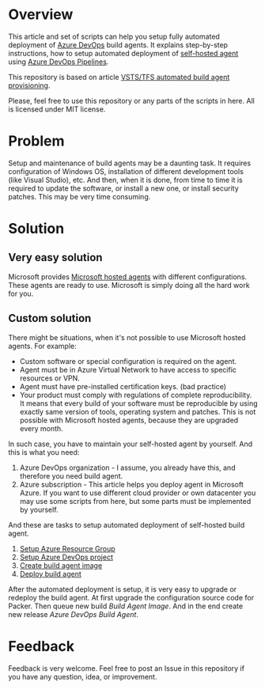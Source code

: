 # Overview

This article and set of scripts can help you setup fully automated deployment of [Azure DevOps](https://azure.microsoft.com/en-us/solutions/devops/) build agents. It explains step-by-step instructions, how to setup automated deployment of [self-hosted agent](https://docs.microsoft.com/en-us/azure/devops/pipelines/agents/agents?view=azure-devops#install) using [Azure DevOps Pipelines](https://docs.microsoft.com/en-us/azure/devops/pipelines/?view=azure-devops).

This repository is based on article [VSTS/TFS automated build agent provisioning](https://www.betterask.erni/news-room/vsts-tfs-automated-build-agent-provisioning/).

Please, feel free to use this repository or any parts of the scripts in here. All is licensed under MIT license.

# Problem

Setup and maintenance of build agents may be a daunting task. It requires configuration of Windows OS, installation of different development tools (like Visual Studio), etc. And then, when it is done, from time to time it is required to update the software, or install a new one, or install security patches. This may be very time consuming.

# Solution

## Very easy solution

Microsoft provides [Microsoft hosted agents](https://docs.microsoft.com/en-us/azure/devops/pipelines/agents/hosted?view=azure-devops&tabs=yaml) with different configurations. These agents are ready to use. Microsoft is simply doing all the hard work for you.

## Custom solution

There might be situations, when it's not possible to use Microsoft hosted agents. For example:

- Custom software or special configuration is required on the agent.
- Agent must be in Azure Virtual Network to have access to specific resources or VPN.
- Agent must have pre-installed certification keys. (bad practice)
- Your product must comply with regulations of complete reproducibility. It means that every build of your software must be reproducible by using exactly same version of tools, operating system and patches. This is not possible with Microsoft hosted agents, because they are upgraded every month.

In such case, you have to maintain your self-hosted agent by yourself. And this is what you need:

1. Azure DevOps organization - I assume, you already have this, and therefore you need build agent.
2. Azure subscription - This article helps you deploy agent in Microsoft Azure. If you want to use different cloud provider or own datacenter you may use some scripts from here, but some parts must be implemented by yourself.

And these are tasks to setup automated deployment of self-hosted build agent.

1. [Setup Azure Resource Group](docs/Setup_Azure_Resource_Group.md)
2. [Setup Azure DevOps project](docs/Setup_Azure_DevOps_project.md)
3. [Create build agent image](docs/Create_build_agent_image.md)
4. [Deploy build agent](docs/Deploy_build_agent.md)

After the automated deployment is setup, it is very easy to upgrade or redeploy the build agent. At first upgrade the configuration source code for Packer. Then queue new build _Build Agent Image_. And in the end create new release _Azure DevOps Build Agent_.

# Feedback

Feedback is very welcome. Feel free to post an Issue in this repository if you have any question, idea, or improvement.
